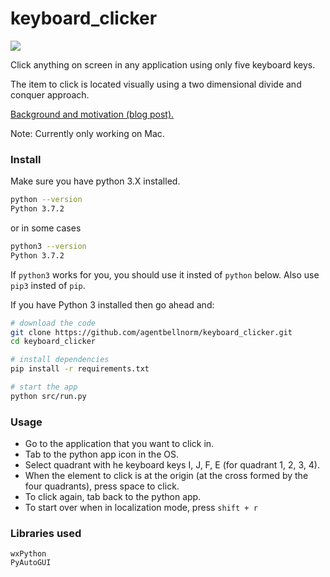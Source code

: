 # keyboard_clicker

![](demo.gif)

Click anything on screen in any application using only five keyboard keys.

The item to click is located visually using a two dimensional divide and conquer approach.

[Background and motivation (blog post).](https://morganbentell.wordpress.com/2019/01/29/moving-away-from-the-mouse-part-2/)

Note: Currently only working on Mac.

### Install
Make sure you have python 3.X installed.
```bash
python --version
Python 3.7.2
```
or in some cases
```bash
python3 --version
Python 3.7.2
```
If `python3` works for you, you should use it insted of `python` below. Also use `pip3` insted of `pip`.

If you have Python 3 installed then go ahead and:
```bash
# download the code
git clone https://github.com/agentbellnorm/keyboard_clicker.git
cd keyboard_clicker

# install dependencies
pip install -r requirements.txt

# start the app
python src/run.py
```


### Usage
* Go to the application that you want to click in.
* Tab to the python app icon in the OS.
* Select quadrant with he keyboard keys I, J, F, E (for quadrant 1, 2, 3, 4).
* When the element to click is at the origin (at the cross formed by the four quadrants), press space to click.
* To click again, tab back to the python app.
* To start over when in localization mode, press `shift + r`

### Libraries used
```
wxPython
PyAutoGUI
```

